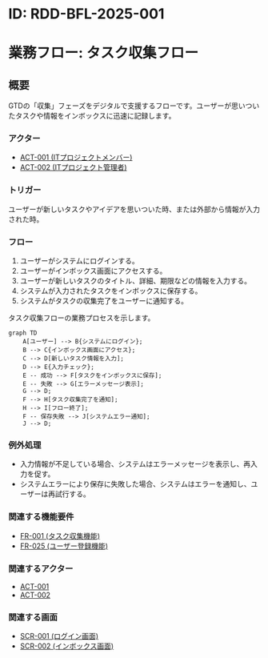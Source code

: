 # ID: RDD-BFL-2025-001

# 業務フロー: タスク収集フロー

## 概要

GTDの「収集」フェーズをデジタルで支援するフローです。ユーザーが思いついたタスクや情報をインボックスに迅速に記録します。

### アクター

- [ACT-001 (ITプロジェクトメンバー)](../actors/act-001-it-project-member.md)
- [ACT-002 (ITプロジェクト管理者)](../actors/act-002-it-project-manager.md)

### トリガー

ユーザーが新しいタスクやアイデアを思いついた時、または外部から情報が入力された時。

### フロー

1. ユーザーがシステムにログインする。
1. ユーザーがインボックス画面にアクセスする。
1. ユーザーが新しいタスクのタイトル、詳細、期限などの情報を入力する。
1. システムが入力されたタスクをインボックスに保存する。
1. システムがタスクの収集完了をユーザーに通知する。

タスク収集フローの業務プロセスを示します。

```mermaid
graph TD
    A[ユーザー] --> B{システムにログイン};
    B --> C{インボックス画面にアクセス};
    C --> D[新しいタスク情報を入力];
    D --> E{入力チェック};
    E -- 成功 --> F[タスクをインボックスに保存];
    E -- 失敗 --> G[エラーメッセージ表示];
    G --> D;
    F --> H[タスク収集完了を通知];
    H --> I[フロー終了];
    F -- 保存失敗 --> J[システムエラー通知];
    J --> D;
```

### 例外処理

- 入力情報が不足している場合、システムはエラーメッセージを表示し、再入力を促す。
- システムエラーにより保存に失敗した場合、システムはエラーを通知し、ユーザーは再試行する。

### 関連する機能要件

- [FR-001 (タスク収集機能)](../functional-requirements/fr-001-task-collection-function.md)
- [FR-025 (ユーザー登録機能)](../functional-requirements/fr-025-user-registration-function.md)

### 関連するアクター

- [ACT-001](../actors/act-001-it-project-member.md)
- [ACT-002](../actors/act-002-it-project-manager.md)

### 関連する画面

- [SCR-001 (ログイン画面)](../screens/scr-001-login-screen.md)
- [SCR-002 (インボックス画面)](../screens/scr-002-inbox-screen.md)
